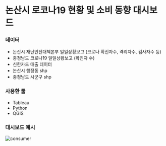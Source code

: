 # 논산시 로코나19 현황 및 소비 동향 대시보드

### 데이터 
- 논산시 재난안전대책본부 일일상황보고 (코로나 확진자수, 격리자수, 검사자수 등)
- 충청남도 코로나19 일일상황보고 (확진자 수)
- 신한카드 매출 데이터
- 논산시 행정동 shp
- 충청남도 시군구 shp

### 사용한 툴
- Tableau
- Python
- QGIS

### 대시보드 예시
<covid src="https://user-images.githubusercontent.com/90254892/229355989-9c2289a4-af05-4fbe-9012-82ab471460cc.png">




![consumer](https://user-images.githubusercontent.com/90254892/229355996-96a2582a-ca45-4430-a824-c40e93053232.png)
